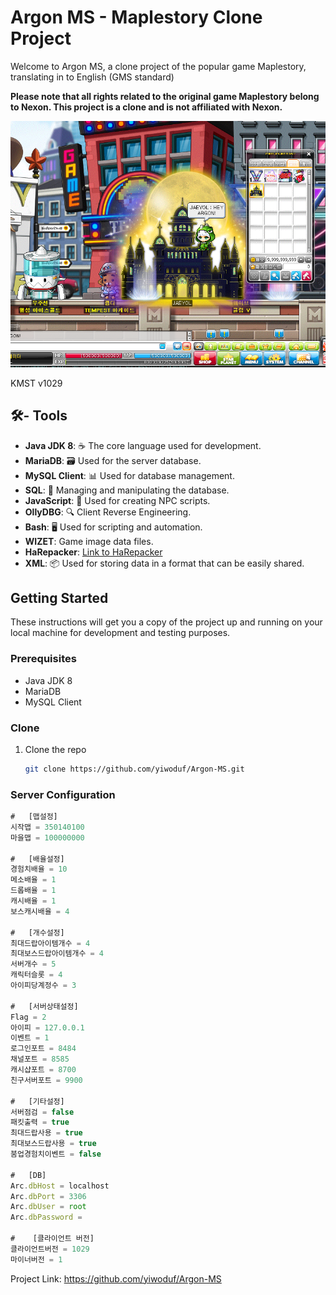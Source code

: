 # Argon MS - Maplestory Clone Project

Welcome to Argon MS, a clone project of the popular game Maplestory, translating in to English (GMS standard)

**Please note that all rights related to the original game Maplestory belong to Nexon. This project is a clone and is not affiliated with Nexon.**

![alt text](./images/hello.PNG "Logo Title Text 1")

KMST v1029

## 🛠️- Tools

- **Java JDK 8**: ☕ The core language used for development.
- **MariaDB**: 🗃️ Used for the server database.
- **MySQL Client**: 📊 Used for database management.
- **SQL**: 📑 Managing and manipulating the database.
- **JavaScript**: 📜 Used for creating NPC scripts.
- **OllyDBG**: 🔍 Client Reverse Engineering.
- **Bash**: 🖥️ Used for scripting and automation.
- **WIZET**: Game image data files.
- **HaRepacker**: [Link to HaRepacker](https://github.com/lastbattle/Harepacker-resurrected)
- **XML**: 📦 Used for storing data in a format that can be easily shared.

## Getting Started

These instructions will get you a copy of the project up and running on your local machine for development and testing purposes.

### Prerequisites

- Java JDK 8
- MariaDB
- MySQL Client

### Clone

1. Clone the repo
   ```sh
   git clone https://github.com/yiwoduf/Argon-MS.git
   ```

### Server Configuration

```js
#   [맵설정]
시작맵 = 350140100
마을맵 = 100000000

#   [배율설정]
경험치배율 = 10
메소배율 = 1
드롭배율 = 1
캐시배율 = 1
보스캐시배율 = 4

#   [개수설정]
최대드랍아이템개수 = 4
최대보스드랍아이템개수 = 4
서버개수 = 5
캐릭터슬롯 = 4
아이피당계정수 = 3

#   [서버상태설정]
Flag = 2
아이피 = 127.0.0.1
이벤트 = 1
로그인포트 = 8484
채널포트 = 8585
캐시샵포트 = 8700
친구서버포트 = 9900

#   [기타설정]
서버점검 = false
패킷출력 = true
최대드랍사용 = true
최대보스드랍사용 = true
붐업경험치이벤트 = false

#   [DB]
Arc.dbHost = localhost
Arc.dbPort = 3306
Arc.dbUser = root
Arc.dbPassword =

#    [클라이언트 버전]
클라이언트버전 = 1029
마이너버전 = 1

```

Project Link: https://github.com/yiwoduf/Argon-MS
